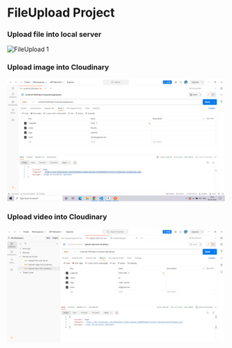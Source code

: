 # FileUpload Project 
### Upload file into local server
![FileUpload 1](https://github.com/Sk-Shubhasheesh/FileUpload_Project/assets/72690479/5d617c2a-54d5-4268-adb3-6c32e898fad5)

### Upload image into Cloudinary
![Upload image into Cloudniary](<Postman Image/FileUpload 2.png>)

### Upload video into Cloudinary
![Alt text](<Postman Image/FileUpload 3.png>)
